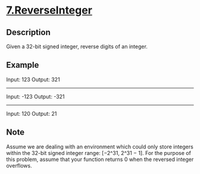# [7.ReverseInteger](https://leetcode.com/problems/reverse-integer/)

## Description
Given a 32-bit signed integer, reverse digits of an integer.

## Example
Input: 123
Output: 321
*****
Input: -123
Output: -321
*****
Input: 120
Output: 21

## Note
Assume we are dealing with an environment which could only store integers within the 32-bit signed integer range: [−2^31,  2^31 − 1]. 
For the purpose of this problem, assume that your function returns 0 when the reversed integer overflows.
